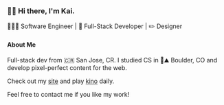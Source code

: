 ### 👋🏼 Hi there, I'm Kai.

🧑🏽‍💻 Software Engineer | 🚀 Full-Stack Developer | ✏️ Designer

#### About Me
Full-stack dev from 🇨🇷 San Jose, CR. I studied CS in 🦬⛰️ Boulder, CO and develop pixel-perfect content for the web. 

Check out my [site](https://kaischuyler.com) and play [kino](https://www.kino.wtf/) daily. 

Feel free to contact me if you like my work!
